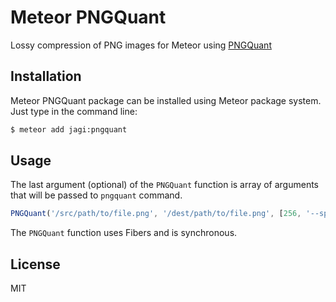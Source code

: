 # Meteor PNGQuant

Lossy compression of PNG images for Meteor using [PNGQuant](http://pngquant.org/)

## Installation

Meteor PNGQuant package can be installed using Meteor package system. Just type in the command line:

```sh
$ meteor add jagi:pngquant
```

## Usage

The last argument (optional) of the `PNGQuant` function is array of arguments that will be passed to `pngquant` command.

```js
PNGQuant('/src/path/to/file.png', '/dest/path/to/file.png', [256, '--speed=1']);
```

The `PNGQuant` function uses Fibers and is synchronous.

## License

MIT
